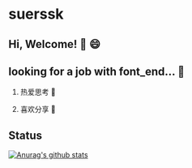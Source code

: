 # suerssk

## Hi, Welcome! 👋 😄

## looking for a job with font_end... 🤩

1. 热爱思考 🤩

2. 喜欢分享 🧐

<!--
**suerssk/suerssk** is a ✨ _special_ ✨ repository because its `README.md` (this file) appears on your GitHub profile.

Here are some ideas to get you started:

- 🔭 I’m currently working on ...
- 🌱 I’m currently learning ...
- 👯 I’m looking to collaborate on ...
- 🤔 I’m looking for help with ...
- 💬 Ask me about ...
- 📫 How to reach me: ...
- 😄 Pronouns: ...
- ⚡ Fun fact: ...
-->

## Status

[![Anurag's github stats](https://github-readme-stats.vercel.app/api?username=suerssk)](https://github.com/anuraghazra/github-readme-stats)
